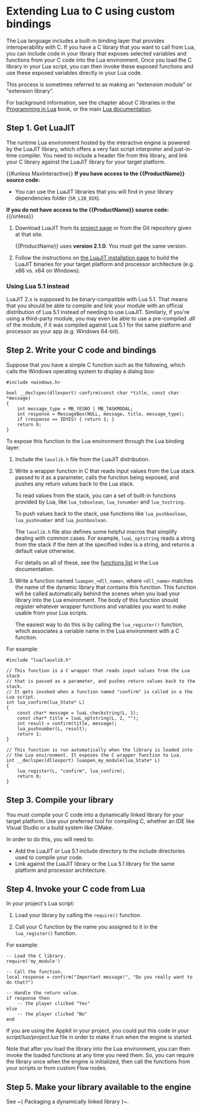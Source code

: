 # Extending Lua to C using custom bindings

The Lua language includes a built-in binding layer that provides interoperability with C. If you have a C library that you want to call from Lua, you can include code in your library that exposes selected variables and functions from your C code into the Lua environment. Once you load the C library in your Lua script, you can then invoke these exposed functions and use these exposed variables directly in your Lua code.

This process is sometimes referred to as making an "extension module" or "extension library".

For background information, see the chapter about C libraries in the [Programming in Lua](http://www.lua.org/pil/26.2.html) book, or the main [Lua documentation](http://www.lua.org/manual/5.1/manual.html#3).

## Step 1. Get LuaJIT

The runtime Lua environment hosted by the interactive engine is powered by the LuaJIT library, which offers a very fast script interpreter and just-in-time compiler. You need to include a header file from this library, and link your C library against the LuaJIT library for your target platform.

{{#unless MaxInteractive}}
**If you have access to the {{ProductName}} source code:**

-	You can use the LuaJIT libraries that you will find in your library dependencies folder (`SR_LIB_DIR`).

**If you do not have access to the {{ProductName}} source code:**
{{/unless}}

1.	Download LuaJIT from its [project page](http://luajit.org/download.html) or from the Git repository given at that site.

	{{ProductName}} uses **version 2.1.0**. You must get the same version.

2.	Follow the instructions on [the LuaJIT installation page](http://luajit.org/install.html) to build the LuaJIT binaries for your target platform and processor architecture (e.g. x86 vs. x64 on Windows).

### Using Lua 5.1 instead

LuaJIT 2.x is supposed to be binary-compatible with Lua 5.1. That means that you should be able to compile and link your module with an official distribution of Lua 5.1 instead of needing to use LuaJIT. Similarly, if you're using a third-party module, you may even be able to use a pre-compiled *.dll* of the module, if it was compiled against Lua 5.1 for the same platform and processor as your app (e.g. Windows 64-bit).

## Step 2. Write your C code and bindings

Suppose that you have a simple C function such as the following, which calls the Windows operating system to display a dialog box:

~~~{c}
#include <windows.h>

bool __declspec(dllexport) confirm(const char *title, const char *message)
{
	int message_type = MB_YESNO | MB_TASKMODAL;
    int response = MessageBox(NULL, message, title, message_type);
	if (response == IDYES) { return 1; }
	return 0;
}
~~~

To expose this function to the Lua environment through the Lua binding layer:

1.	Include the `lauxlib.h` file from the LuaJIT distribution.

2.	Write a wrapper function in C that reads input values from the Lua stack passed to it as a parameter, calls the function being exposed, and pushes any return values back to the Lua stack.

	To read values from the stack, you can a set of built-in functions provided by Lua, like `lua_toboolean`, `lua_tonumber` and `lua_tostring`.

	To push values back to the stack, use functions like `lua_pushboolean`, `lua_pushnumber` and `lua_pushboolean`.

	The `lauxlib.h` file also defines some helpful macros that simplify dealing with common cases. For example, `luaL_optstring` reads a string from the stack if the item at the specified index is a string, and returns a default value otherwise.

	For details on all of these, see the [functions list](http://www.lua.org/manual/5.1/manual.html#3.7) in the Lua documentation.

3.	Write a function named `luaopen_<dll_name>`, where `<dll_name>` matches the name of the dynamic library that contains this function. This function will be called automatically behind the scenes when you load your library into the Lua environment. The body of this function should register whatever wrapper functions and variables you want to make usable from your Lua scripts.

	The easiest way to do this is by calling the `lua_register()` function, which associates a variable name in the Lua environment with a C function.

For example:

~~~{c}
#include "lua/lauxlib.h"

// This function is a C wrapper that reads input values from the Lua stack
// that is passed as a parameter, and pushes return values back to the stack.
// It gets invoked when a function named "confirm" is called in a the Lua script.
int lua_confirm(lua_State* L)
{
	const char* message = luaL_checkstring(L, 1);
	const char* title = luaL_optstring(L, 2, "");
	int result = confirm(title, message);
	lua_pushnumber(L, result);
	return 1;
}

// This function is run automatically when the library is loaded into
// the Lua environment. It exposes the C wrapper function to Lua.
int __declspec(dllexport) luaopen_my_module(lua_State* L)
{
	lua_register(L, "confirm", lua_confirm);
	return 0;
}
~~~

## Step 3. Compile your library

You must compile your C code into a dynamically linked library for your target platform. Use your preferred tool for compiling C, whether an IDE like Visual Studio or a build system like CMake.

In order to do this, you will need to:

-	Add the LuaJIT or Lua 5.1 include directory to the include directories used to compile your code.
-	Link against the LuaJIT library or the Lua 5.1 library for the same platform and processor architecture.

## Step 4. Invoke your C code from Lua

In your project's Lua script:

1.	Load your library by calling the `require()` function.

2.	Call your C function by the name you assigned to it in the `lua_register()` function.

For example:

~~~{lua}
-- Load the C library.
require('my_module')

-- Call the function.
local response = confirm("Important message!", "Do you really want to do that?")

-- Handle the return value.
if response then
	-- the player clicked "Yes"
else
	-- the player clicked "No"
end
~~~

If you are using the Appkit in your project, you could put this code in your *script/lua/project.lua* file in order to make it run when the engine is started.

Note that after you load the library into the Lua environment, you can then invoke the loaded functions at any time you need them. So, you can require the library once when the engine is initialized, then call the functions from your scripts or from custom Flow nodes.

## Step 5. Make your library available to the engine

See ~{ Packaging a dynamically linked library }~.
